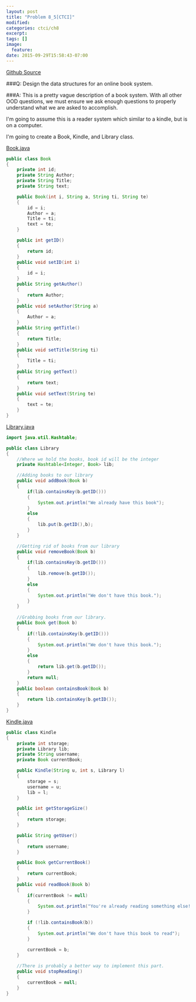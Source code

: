 ```yaml
---
layout: post
title: "Problem 8_5[CTCI]"
modified:
categories: ctci/ch8
excerpt:
tags: []
image:
  feature:
date: 2015-09-29T15:58:43-07:00
---
```

[Github Source](https://github.com/patricknyu/CtCInterview/tree/master/ch_8/8_5)

###Q:
Design the data structures for an online book system.

###A:
This is a pretty vague description of a book system.  With all other OOD questions, we must ensure we ask enough questions to properly understand what we are asked to accomplish.

I'm going to assume this is a reader system which similar to a kindle, but is on a computer.

I'm going to create a Book, Kindle, and Library class.

[Book.java](https://github.com/patricknyu/CtCInterview/blob/master/ch_8/8_5/Book.java)

```java
public class Book
{
	private int id;
	private String Author;
	private String Title;
	private String text;

	public Book(int i, String a, String ti, String te)
	{
		id = i;
		Author = a;
		Title = ti;
		text = te;
	}

	public int getID()
	{
		return id;
	}
	public void setID(int i)
	{
		id = i;
	}
	public String getAuthor()
	{
		return Author;
	}
	public void setAuthor(String a)
	{
		Author = a;
	}
	public String getTitle()
	{
		return Title;
	}
	public void setTitle(String ti)
	{
		Title = ti;
	}
	public String getText()
	{
		return text;
	}
	public void setText(String te)
	{
		text = te;
	}
}
```

[Library.java](https://github.com/patricknyu/CtCInterview/blob/master/ch_8/8_5/Library.java)

```java
import java.util.Hashtable;

public class Library
{
	//Where we hold the books, book id will be the integer
	private Hashtable<Integer, Book> lib;

	//Adding books to our library
	public void addBook(Book b)
	{
		if(lib.containsKey(b.getID()))
		{
			System.out.println("We already have this book");
		}
		else
		{
			lib.put(b.getID(),b);
		}
	}

	//Getting rid of books from our library
	public void removeBook(Book b)
	{
		if(lib.containsKey(b.getID()))
		{
			lib.remove(b.getID());
		}
		else
		{
			System.out.println("We don't have this book.");
		}
	}
	
	//Grabbing books from our library.
	public Book get(Book b)
	{
		if(!lib.containsKey(b.getID()))
		{
			System.out.println("We don't have this book.");
		}
		else
		{
			return lib.get(b.getID());
		}
		return null;
	}
	public boolean containsBook(Book b)
	{
		return lib.containsKey(b.getID());
	}
}
```

[Kindle.java](https://github.com/patricknyu/CtCInterview/blob/master/ch_8/8_5/Kindle.java)

```java
public class Kindle
{
	private int storage;
	private Library lib;
	private String username;
	private Book currentBook;

	public Kindle(String u, int s, Library l)
	{
		storage = s;
		username = u;
		lib = l;
	}

	public int getStorageSize()
	{
		return storage;
	}

	public String getUser()
	{
		return username;
	}

	public Book getCurrentBook()
	{
		return currentBook;
	}
	public void readBook(Book b)
	{
		if(currentBook != null)
		{
			System.out.println("You're already reading something else!  Finish that first!");
		}

		if (!lib.containsBook(b))
		{
			System.out.println("We don't have this book to read");
		}

		currentBook = b;
	}
	
	//There is probably a better way to implement this part.
	public void stopReading()
	{
		currentBook = null;
	}
}
```